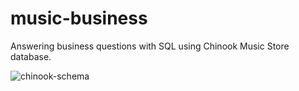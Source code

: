 # music-business
Answering business questions with SQL using Chinook Music Store database.

![chinook-schema](https://user-images.githubusercontent.com/63714618/123316051-afd23b80-d52c-11eb-8145-14a1195de07f.jpg)
